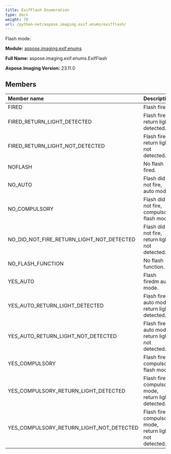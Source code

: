 ```yaml
---
title: ExifFlash Enumeration
type: docs
weight: 70
url: /python-net/aspose.imaging.exif.enums/exifflash/
---
```


Flash mode.

**Module:** [aspose.imaging.exif.enums](/imaging/python-net/aspose.imaging.exif.enums/)

**Full Name:** aspose.imaging.exif.enums.ExifFlash

**Aspose.Imaging Version:** 23.11.0

## **Members**
| **Member name** | **Description** |
| :- | :- |
| FIRED | Flash fired. |
| FIRED_RETURN_LIGHT_DETECTED | Flash fired, return light detected. |
| FIRED_RETURN_LIGHT_NOT_DETECTED | Flash fired, return light not detected. |
| NOFLASH | No flash fired. |
| NO_AUTO | Flash did not fire, auto mode. |
| NO_COMPULSORY | Flash did not fire, compulsory flash mode. |
| NO_DID_NOT_FIRE_RETURN_LIGHT_NOT_DETECTED | Flash did not fire, return light not detected. |
| NO_FLASH_FUNCTION | No flash function. |
| YES_AUTO | Flash firedm auto mode. |
| YES_AUTO_RETURN_LIGHT_DETECTED | Flash fired, auto mode, return light detected. |
| YES_AUTO_RETURN_LIGHT_NOT_DETECTED | Flash fired, auto mode, return light not detected. |
| YES_COMPULSORY | Flash fired, compulsory flash mode. |
| YES_COMPULSORY_RETURN_LIGHT_DETECTED | Flash fired, compulsory mode, return light detected. |
| YES_COMPULSORY_RETURN_LIGHT_NOT_DETECTED | Flash fired, compulsory mode, return light not detected. |
